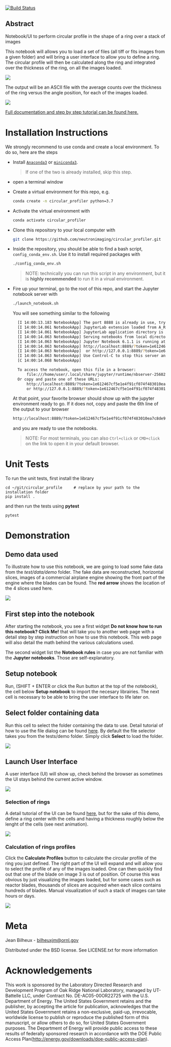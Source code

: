 [![Build Status](https://travis-ci.com/neutronimaging/circular_profiler.svg?branch=main)](https://travis-ci.com/neutronimaging/circular_profiler)

Abstract
--------

Notebook/UI to perform circular profile in the shape of a ring over a stack of images

This notebook will allows you to load a set of files (all tiff or fits images from a given folder) and will
bring a user interface to allow you to define a ring. The circular profile will then be calculated along the
ring and integrated over the thickness of the ring, on all the images loaded. 

<img src="/static/demo_of_notebook.gif" />

The output will be an ASCII file with the average counts over the thickness of the ring versus the
angle position, for each of the images loaded.

<img src='/static/preview_of_output.png' />

[Full documentation and step by step tutorial can be found here.](https://neutronimaging.pages.ornl.gov/tutorial/notebooks/circular_profile_of_a_ring/)

# Installation Instructions

We strongly recommend to use conda and create a local environment. To do so, here are the steps

* Install [`Anaconda3`](https://www.anaconda.com/products/individual) or [`miniconda3`](https://docs.conda.io/en/latest/miniconda.html).
  > If one of the two is already installed, skip this step.

* open a terminal window

* Create a virtual environment for this repo, e.g.
  ```bash
  conda create -n circular_profiler python=3.7
  ```
* Activate the virtual environment with
  ```bash
  conda activate circular_profiler
  ```
* Clone this repository to your local computer with
  ```bash
  git clone https://github.com/neutronimaging/circular_profiler.git
  ```

* Inside the repository, you should be able to find a bash script, `config_conda_env.sh`.  Use it to install required packages with
  ```bash
  ./config_conda_env.sh
  ```
  > NOTE: technically you can run this script in any environment, but it is __highly recommended__ to run it in a virual environment.

* Fire up your terminal, go to the root of this repo, and start the Jupyter notebook server with
  ```bash
  ./launch_notebook.sh
  ```
  You will see something similar to the following
  ```bash
    [I 14:00:13.183 NotebookApp] The port 8888 is already in use, trying another port.
    [I 14:00:14.061 NotebookApp] JupyterLab extension loaded from A_REALL_LONG_PATH
    [I 14:00:14.061 NotebookApp] JupyterLab application directory is ANOTHER_LONG_PATH
    [I 14:00:14.063 NotebookApp] Serving notebooks from local directory: CURRNT_DIR
    [I 14:00:14.063 NotebookApp] Jupyter Notebook 6.1.1 is running at:
    [I 14:00:14.063 NotebookApp] http://localhost:8889/?token=1e612467cf5e1e4f91cf074f483010ea7c8de989745eba96
    [I 14:00:14.063 NotebookApp]  or http://127.0.0.1:8889/?token=1e612467cf5e1e4f91cf074f483010ea7c8de989745eba96
    [I 14:00:14.063 NotebookApp] Use Control-C to stop this server and shut down all kernels (twice to skip confirmation).
    [C 14:00:14.068 NotebookApp] 

    To access the notebook, open this file in a browser:
        file:///home/user/.local/share/jupyter/runtime/nbserver-2560206-open.html
    Or copy and paste one of these URLs:
        http://localhost:8889/?token=1e612467cf5e1e4f91cf074f483010ea7c8de989745eba96
        or http://127.0.0.1:8889/?token=1e612467cf5e1e4f91cf074f483010ea7c8de989745eba96

  ```
  At that point, your favorite browser should show up with the jupyter environment ready to go. 
  If it does not, copy and paste the 6th line of the output to your browser
  ```bash
  http://localhost:8889/?token=1e612467cf5e1e4f91cf074f483010ea7c8de989745eba96
  ```
  and you are ready to use the notebooks.
  > NOTE: For most terminals, you can also `Ctrl+click` or `CMD+click` on the link to open it in your default browser. 

# Unit Tests

To run the unit tests, first install the library

```buildoutcfg
cd ~/git/circular_profile     # replace by your path to the installation folder
pip install .
```

and then run the tests using **pytest**

```buildoutcfg
pytest
```

# Demonstration

## Demo data used

To illustrate how to use this notebook, we are going to load some fake data from the *test/data/demo* folder.
The fake data are reconstructed, horizontal slices, images of a commercial airplane engine showing the front 
part of the engine where the blades can be found. The **red arrow** shows the location of the 4 slices used here.

<img src='/static/engine_view.png' />

## First step into the notebook

After starting the notebook, you see a first widget **Do not know how to run this notebook? Click Me!** that
will take you to another web page with a detail step by step instruction on how to use this notebook. This
web page will also detail the math behind the various calculations used.

The second widget list the **Notebook rules** in case you are not familiar with the **Jupyter notebooks**. Those
are self-explanatory.

## Setup notebook

Run, (SHIFT + ENTER or click the Run button at the top of the notebook), the cell below **Setup notebook** to 
import the necesary librairies.
The next cell is necessary to be able to bring the user interface to life later on.

## Select folder containing data

Run this cell to select the folder containing the data to use. Detail tutorial of how to use the file
dialog can be found [here](https://neutronimaging.pages.ornl.gov/tutorial/notebooks/file_selector).
By default the file selector takes you from the tests/demo folder. Simply click **Select** to load the folder.

<img src='/static/select_data.png' />

## Launch User Interface

A user interface (UI) will show up, check behind the browser as sometimes the UI stays
behind the current active window.

<img src='/static/user_interface_with_demo_data.png' />

### Selection of rings

A detail tutorial of the UI can be found 
[here](https://neutronimaging.pages.ornl.gov/tutorial/notebooks/circular_profile_of_a_ring/), 
but for the sake of this demo, define a ring center with the cells and having a 
thickness roughly below the lenght of the cells (see next animation).

<img src='/static/selection_of_rings.gif' />

### Calculation of rings profiles

Click the **Calculate Profiles** button to calculate the circular profile of the ring
you just defined. The right part of the UI will expand and will allow you to select the
profile of any of the images loaded. One can then quickly find out that one of the 
blade on image 3 is out of position. Of course this was obvious by just visualizing
the images loaded, but for some cases such as reactor blades, thousands of slices are 
acquired when each slice contains hundreds of blades. Manual visualization of such
a stack of images can take hours or days.

<img src='/static/calculate_profiles.gif' />

# Meta

Jean Bilheux - bilheuxjm@ornl.gov

Distributed under the BSD license. See LICENSE.txt for more information


# Acknowledgements

This work is sponsored by the Laboratory Directed Research and
Development Program of Oak Ridge National Laboratory, managed by
UT-Battelle LLC, under Contract No. DE-AC05-00OR22725 with the U.S.
Department of Energy. The United States Government retains and the
publisher, by accepting the article for publication, acknowledges
that the United States Government retains a non-exclusive, paid-up,
irrevocable, worldwide license to publish or reproduce the published
form of this manuscript, or allow others to do so, for United States
Government purposes. The Department of Energy will provide public
access to these results of federally sponsored research in accordance
with the DOE Public Access Plan(http://energy.gov/downloads/doe-public-access-plan).

